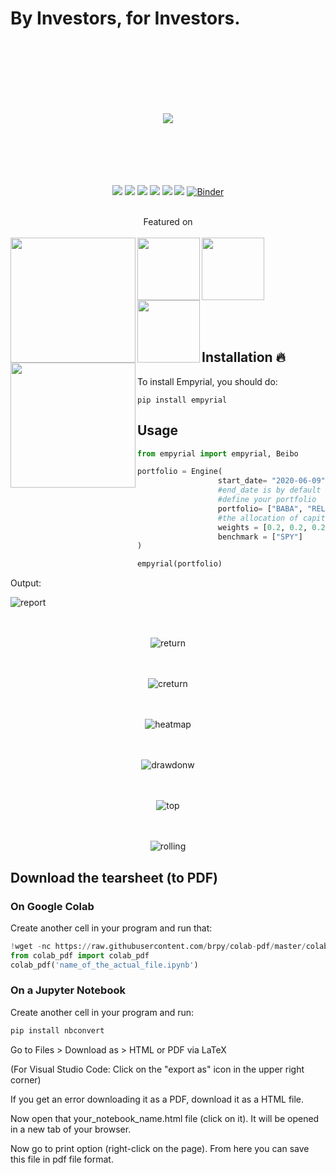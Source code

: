 # By Investors, for Investors.
<br><br><br><br><br><br>
<div align="center">
<img src="https://i.ibb.co/RjLg9VV/logo.png"/>
<br><br><br><br><br><br>
  
![](https://img.shields.io/badge/Downloads-4.7k-brightgreen)
![](https://img.shields.io/badge/license-MIT-blue)
![](https://img.shields.io/badge/flow%20level-A++-brightgreen)
![](https://img.shields.io/badge/language-python🐍-blue)
![](https://img.shields.io/badge/activity-8.8/10-yellow)
![](https://camo.githubusercontent.com/97d4586afa582b2dcec2fa8ed7c84d02977a21c2dd1578ade6d48ed82296eb10/68747470733a2f2f6261646765732e66726170736f66742e636f6d2f6f732f76312f6f70656e2d736f757263652e7376673f763d313033)
[![Binder](https://mybinder.org/badge_logo.svg)](https://mybinder.org/v2/gh/ssantoshp/GetStartedEmpyrial/main?filepath=get_started_with_empyrial.ipynb)
  
<br>
Featured on
<br><br>

<img align="left" src="https://www.libhunt.com/assets/logo/logo-og-12f445719d17ec887b4f67216c07a38850ebfbc93ed81fa8b3bbb338d63a7adb.png" width="200"/>
<img align="left" src="https://cdn-images-1.medium.com/max/1200/1*NHYVDHC_WbdaUicoYyJFrA.png" width="100"/>
<img align="left" src="https://cdn-images-1.medium.com/max/1200/1*yAqDFIFA5F_NXalOJKz4TA.png" width="100"/>
<img align="left"src="https://pychina.org/img/pycon.png" width="100"/><br><br>
<img align="left"src="https://i.ibb.co/r4ZzyLQ/Capture.jpg" width="200"/>
</div>



<br><br><br><br><br><br>

## Installation 🔥

To install Empyrial, you should do:

```
pip install empyrial
```

## Usage 
```py
from empyrial import empyrial, Beibo

portfolio = Engine(    
                  start_date= "2020-06-09", 
                  #end_date is by default today
                  #define your portfolio
                  portfolio= ["BABA", "RELIANCE.NS", "KO", "^DJI","^IXIC"], 
                  #the allocation of capital in your portfolio
                  weights = [0.2, 0.2, 0.2, 0.2, 0.2], 
                  benchmark = ["SPY"] 
)

empyrial(portfolio)
```

Output:

![report](https://user-images.githubusercontent.com/61618641/120065794-8203ef00-c073-11eb-84a8-8dda6908da4c.png)<br/><br /><br />

<div align="center">
  
  ![return](https://user-images.githubusercontent.com/61618641/120065822-afe93380-c073-11eb-915d-8b8b27c6fd38.png)<br /><br /><br />

  ![creturn](https://user-images.githubusercontent.com/61618641/120065881-ea52d080-c073-11eb-84a5-11da5dbf0bcb.png)<br /><br /><br />

  ![heatmap](https://user-images.githubusercontent.com/61618641/120065930-2ab24e80-c074-11eb-8861-e1996a950774.png)<br /><br /><br />

  ![drawdonw](https://user-images.githubusercontent.com/61618641/120065973-6cdb9000-c074-11eb-99cb-f3ee8110576f.png)<br /><br /><br />

  ![top](https://user-images.githubusercontent.com/61618641/120065975-6fd68080-c074-11eb-93f9-cbb3f2dd859d.png)<br /><br /><br />

  ![rolling](https://user-images.githubusercontent.com/61618641/120065977-74029e00-c074-11eb-92c6-8d0bee2a6234.png)
 </div>
 
## Download the tearsheet (to PDF)

### On Google Colab

Create another cell in your program and run that:

```py
!wget -nc https://raw.githubusercontent.com/brpy/colab-pdf/master/colab_pdf.py
from colab_pdf import colab_pdf
colab_pdf('name_of_the_actual_file.ipynb')
```

### On a Jupyter Notebook

Create another cell in your program and run:

```py
pip install nbconvert
```

Go to Files > Download as > HTML or PDF via LaTeX

(For Visual Studio Code: Click on the "export as" icon in the upper right corner)

If you get an error downloading it as a PDF, download it as a HTML file.

Now open that your_notebook_name.html file (click on it). It will be opened in a new tab of your browser.

Now go to print option (right-click on the page). From here you can save this file in pdf file format.



